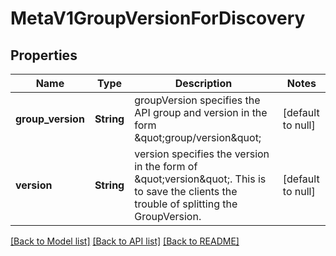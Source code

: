# MetaV1GroupVersionForDiscovery

## Properties
Name | Type | Description | Notes
------------ | ------------- | ------------- | -------------
**group_version** | **String** | groupVersion specifies the API group and version in the form \&quot;group/version\&quot; | [default to null]
**version** | **String** | version specifies the version in the form of \&quot;version\&quot;. This is to save the clients the trouble of splitting the GroupVersion. | [default to null]

[[Back to Model list]](../README.md#documentation-for-models) [[Back to API list]](../README.md#documentation-for-api-endpoints) [[Back to README]](../README.md)


